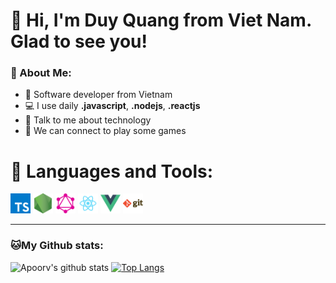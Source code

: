 # 👋  Hi, I'm Duy Quang from Viet Nam. Glad to see you!
<!-- ![nothing](https://i.pinimg.com/736x/78/a8/ec/78a8ec8ce182a5adb9991709f7a71bfe.jpg)
![nothing](https://i.pinimg.com/736x/70/70/a1/7070a16b1bfce20bea226ec49dd919ed.jpg)
![nothing](https://i.pinimg.com/736x/e9/db/07/e9db07bc0446b617b59c69388959074c.jpg)
![nothing](https://i.pinimg.com/originals/1b/f5/31/1bf53105bd41c57ab6da9f81630b1f0a.jpg)
![nothing](https://i.pinimg.com/originals/49/0f/a3/490fa31eb98ab3348f0adb4a78577095.jpg) -->
### 🤵 About Me:
- 🏦 Software developer from Vietnam  
- 💻 I use daily **.javascript**, **.nodejs**, **.reactjs**
- 💬 Talk to me about technology
- 👯 We can connect to play some games

# 🔭 Languages and Tools:

<code><img height="32" src="https://raw.githubusercontent.com/github/explore/80688e429a7d4ef2fca1e82350fe8e3517d3494d/topics/typescript/typescript.png"></code>
<code><img height="32" src="https://raw.githubusercontent.com/github/explore/80688e429a7d4ef2fca1e82350fe8e3517d3494d/topics/nodejs/nodejs.png"></code>
<code><img height="32" src="https://raw.githubusercontent.com/github/explore/5c058a388828bb5fde0bcafd4bc867b5bb3f26f3/topics/graphql/graphql.png"></code>
<code><img height="32" src="https://raw.githubusercontent.com/github/explore/80688e429a7d4ef2fca1e82350fe8e3517d3494d/topics/react/react.png"></code>
<code><img height="32" src="https://raw.githubusercontent.com/github/explore/80688e429a7d4ef2fca1e82350fe8e3517d3494d/topics/vue/vue.png"></code>
<code><img height="32" src="https://raw.githubusercontent.com/github/explore/80688e429a7d4ef2fca1e82350fe8e3517d3494d/topics/git/git.png"></code>

---
### 🐱My Github stats:
![Apoorv's github stats](https://github-readme-stats.vercel.app/api?username=torchvn&show_icons=true&title_color=ffc857&icon_color=8ac926&text_color=daf7dc&bg_color=151515&hide=["stars"])
[![Top Langs](https://github-readme-stats.vercel.app/api/top-langs/?username=torchvn&layout=compact&text_color=daf7dc&bg_color=151515)](https://github.com/anuraghazra/github-readme-stats)
